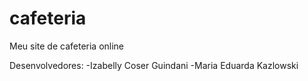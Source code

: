 # cafeteria
Meu site de cafeteria online

Desenvolvedores: 
-Izabelly Coser Guindani
-Maria Eduarda Kazlowski